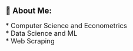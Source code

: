 ## 💫 About Me:
<div style="font-size: 18px">
 * Computer Science and Econometrics<br>
 * Data Science and ML<br>
 * Web Scraping<br>
</div>

